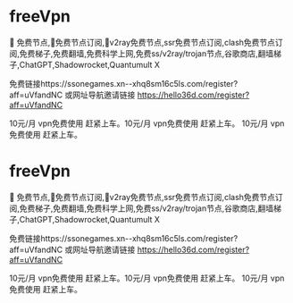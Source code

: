 


# freeVpn
🚀 免费节点,🚀免费节点订阅,🚀v2ray免费节点,ssr免费节点订阅,clash免费节点订阅,免费梯子,免费翻墙,免费科学上网,免费ss/v2ray/trojan节点,谷歌商店,翻墙梯子,ChatGPT,Shadowrocket,Quantumult X

免费链接https://ssonegames.xn--xhq8sm16c5ls.com/register?aff=uVfandNC 或网址导航邀请链接 https://hello36d.com/register?aff=uVfandNC

10元/月 vpn免费使用  赶紧上车。10元/月 vpn免费使用  赶紧上车。 10元/月 vpn免费使用  赶紧上车。





# freeVpn
🚀 免费节点,🚀免费节点订阅,🚀v2ray免费节点,ssr免费节点订阅,clash免费节点订阅,免费梯子,免费翻墙,免费科学上网,免费ss/v2ray/trojan节点,谷歌商店,翻墙梯子,ChatGPT,Shadowrocket,Quantumult X

免费链接https://ssonegames.xn--xhq8sm16c5ls.com/register?aff=uVfandNC 或网址导航邀请链接 https://hello36d.com/register?aff=uVfandNC

10元/月 vpn免费使用  赶紧上车。10元/月 vpn免费使用  赶紧上车。 10元/月 vpn免费使用  赶紧上车。
